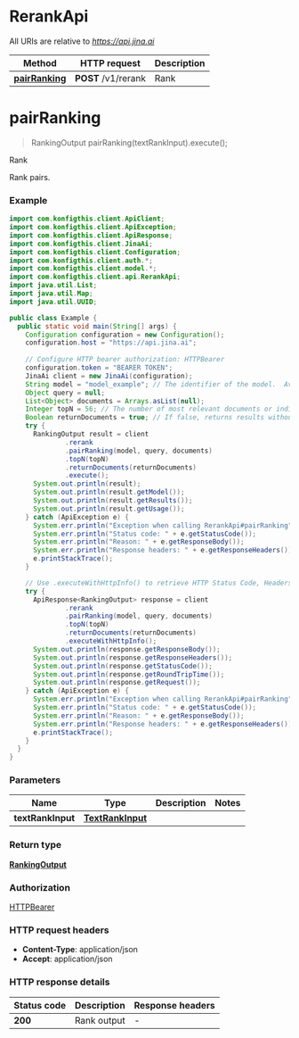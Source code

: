 # RerankApi

All URIs are relative to *https://api.jina.ai*

| Method | HTTP request | Description |
|------------- | ------------- | -------------|
| [**pairRanking**](RerankApi.md#pairRanking) | **POST** /v1/rerank | Rank |


<a name="pairRanking"></a>
# **pairRanking**
> RankingOutput pairRanking(textRankInput).execute();

Rank

Rank pairs.

### Example
```java
import com.konfigthis.client.ApiClient;
import com.konfigthis.client.ApiException;
import com.konfigthis.client.ApiResponse;
import com.konfigthis.client.JinaAi;
import com.konfigthis.client.Configuration;
import com.konfigthis.client.auth.*;
import com.konfigthis.client.model.*;
import com.konfigthis.client.api.RerankApi;
import java.util.List;
import java.util.Map;
import java.util.UUID;

public class Example {
  public static void main(String[] args) {
    Configuration configuration = new Configuration();
    configuration.host = "https://api.jina.ai";
    
    // Configure HTTP bearer authorization: HTTPBearer
    configuration.token = "BEARER TOKEN";
    JinaAi client = new JinaAi(configuration);
    String model = "model_example"; // The identifier of the model.  Available models and corresponding param size and dimension: - `jina-embedding-t-en-v1`, 14m, 312 - `jina-embedding-s-en-v1`, 35m, 512 (default) - `jina-embedding-b-en-v1`, 110m, 768 - `jina-embedding-l-en-v1`, 330, 1024  For more information, please checkout our [technical blog](https://arxiv.org/abs/2307.11224). 
    Object query = null;
    List<Object> documents = Arrays.asList(null);
    Integer topN = 56; // The number of most relevant documents or indices to return, defaults to the length of `documents`
    Boolean returnDocuments = true; // If false, returns results without the doc text - the api will return a list of {index, relevance score} where index is inferred from the list passed into the request. If true, returns results with the doc text passed in - the api will return an ordered list of {index, text, relevance score} where index + text refers to the list passed into the request. Defaults to true
    try {
      RankingOutput result = client
              .rerank
              .pairRanking(model, query, documents)
              .topN(topN)
              .returnDocuments(returnDocuments)
              .execute();
      System.out.println(result);
      System.out.println(result.getModel());
      System.out.println(result.getResults());
      System.out.println(result.getUsage());
    } catch (ApiException e) {
      System.err.println("Exception when calling RerankApi#pairRanking");
      System.err.println("Status code: " + e.getStatusCode());
      System.err.println("Reason: " + e.getResponseBody());
      System.err.println("Response headers: " + e.getResponseHeaders());
      e.printStackTrace();
    }

    // Use .executeWithHttpInfo() to retrieve HTTP Status Code, Headers and Request
    try {
      ApiResponse<RankingOutput> response = client
              .rerank
              .pairRanking(model, query, documents)
              .topN(topN)
              .returnDocuments(returnDocuments)
              .executeWithHttpInfo();
      System.out.println(response.getResponseBody());
      System.out.println(response.getResponseHeaders());
      System.out.println(response.getStatusCode());
      System.out.println(response.getRoundTripTime());
      System.out.println(response.getRequest());
    } catch (ApiException e) {
      System.err.println("Exception when calling RerankApi#pairRanking");
      System.err.println("Status code: " + e.getStatusCode());
      System.err.println("Reason: " + e.getResponseBody());
      System.err.println("Response headers: " + e.getResponseHeaders());
      e.printStackTrace();
    }
  }
}

```

### Parameters

| Name | Type | Description  | Notes |
|------------- | ------------- | ------------- | -------------|
| **textRankInput** | [**TextRankInput**](TextRankInput.md)|  | |

### Return type

[**RankingOutput**](RankingOutput.md)

### Authorization

[HTTPBearer](../README.md#HTTPBearer)

### HTTP request headers

 - **Content-Type**: application/json
 - **Accept**: application/json

### HTTP response details
| Status code | Description | Response headers |
|-------------|-------------|------------------|
| **200** | Rank output |  -  |

